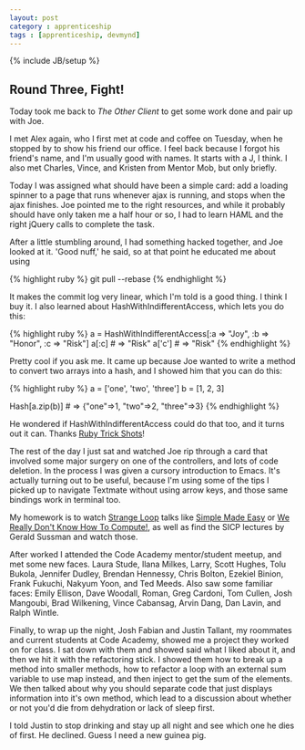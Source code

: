 ```yaml
---
layout: post
category : apprenticeship
tags : [apprenticeship, devmynd]
---
```

{% include JB/setup %}

## Round Three, Fight!

Today took me back to *The Other Client* to get some work done and pair up with Joe. 

I met Alex again, who I first met at code and coffee on Tuesday, when he stopped by to show his friend our office. I feel back because I forgot his friend's name, and I'm usually good with names. It starts with a J, I think. I also met Charles, Vince, and Kristen from Mentor Mob, but only briefly.

Today I was assigned what should have been a simple card: add a loading spinner to a page that runs whenever ajax is running, and stops when the ajax finishes. Joe pointed me to the right resources, and while it probably should have only taken me a half hour or so, I had to learn HAML and the right jQuery calls to complete the task.

After a little stumbling around, I had something hacked together, and Joe looked at it. 'Good nuff,' he said, so at that point he educated me about using

{% highlight ruby %}
  git pull --rebase
{% endhighlight %}

It makes the commit log very linear, which I'm told is a good thing. I think I buy it. I also learned about HashWithIndifferentAccess, which lets you do this:

{% highlight ruby %}
  a = HashWithIndifferentAccess[:a => "Joy", :b => "Honor", :c => "Risk"]
  a[:c]  # => "Risk"
  a['c'] # => "Risk"
{% endhighlight %}

Pretty cool if you ask me. It came up because Joe wanted to write a method to convert two arrays into a hash, and I showed him that you can do this:

{% highlight ruby %}
  a = ['one', 'two', 'three']
  b = [1, 2, 3]
  
  Hash[a.zip(b)] # => {"one"=>1, "two"=>2, "three"=>3}
{% endhighlight %}

He wondered if HashWithIndifferentAccess could do that too, and it turns out it can. Thanks [Ruby Trick Shots](http://rubyreloaded.com/trickshot<div></div>s/)!

The rest of the day I just sat and watched Joe rip through a card that involved some major surgery on one of the controllers, and lots of code deletion. In the process I was given a cursory introduction to Emacs. It's actually turning out to be useful, because I'm using some of the tips I picked up to navigate Textmate without using arrow keys, and those same bindings work in terminal too.

My homework is to watch [Strange Loop](https://thestrangeloop.com/) talks like [Simple Made Easy](http://www.infoq.com/presentations/Simple-Made-Easy) or [We Really Don't Know How To Compute!](http://www.infoq.com/presentations/We-Really-Dont-Know-How-To-Compute), as well as find the SICP lectures by Gerald Sussman and watch those.

After worked I attended the Code Academy mentor/student meetup, and met some new faces. Laura Stude, Ilana Milkes, Larry, Scott Hughes, Tolu Bukola, Jennifer Dudley, Brendan Hennessy, Chris Bolton, Ezekiel Binion, Frank Fukuchi, Nakyum Yoon, and Ted Meeds. Also saw some familiar faces: Emily Ellison, Dave Woodall, Roman, Greg Cardoni, Tom Cullen, Josh Mangoubi, Brad Wilkening, Vince Cabansag, Arvin Dang, Dan Lavin, and Ralph Wintle.

Finally, to wrap up the night, Josh Fabian and Justin Tallant, my roommates and current students at Code Academy, showed me a project they worked on for class. I sat down with them and showed said what I liked about it, and then we hit it with the refactoring stick. I showed them how to break up a method into smaller methods, how to refactor a loop with an external sum variable to use map instead, and then inject to get the sum of the elements. We then talked about why you should separate code that just displays information into it's own method, which lead to a discussion about whether or not you'd die from dehydration or lack of sleep first.

I told Justin to stop drinking and stay up all night and see which one he dies of first. He declined. Guess I need a new guinea pig.